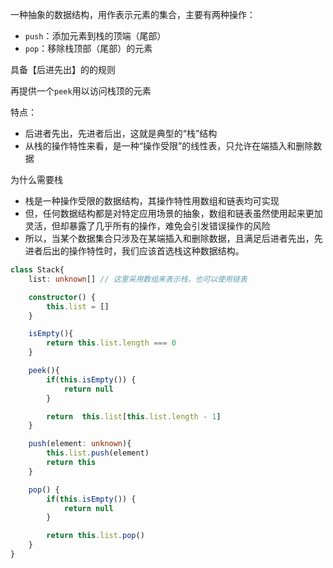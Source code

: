 一种抽象的数据结构，用作表示元素的集合，主要有两种操作：
- `push`：添加元素到栈的顶端（尾部）
- `pop`：移除栈顶部（尾部）的元素

具备【后进先出】的的规则

再提供一个`peek`用以访问栈顶的元素

特点：
- 后进者先出，先进者后出，这就是典型的“栈”结构
- 从栈的操作特性来看，是一种“操作受限”的线性表，只允许在端插入和删除数据

为什么需要栈
-  栈是一种操作受限的数据结构，其操作特性用数组和链表均可实现
- 但，任何数据结构都是对特定应用场景的抽象，数组和链表虽然使用起来更加灵活，但却暴露了几乎所有的操作，难免会引发错误操作的风险
- 所以，当某个数据集合只涉及在某端插入和删除数据，且满足后进者先出，先进者后出的操作特性时，我们应该首选栈这种数据结构。

```ts
class Stack{
    list: unknown[] // 这里采用数组来表示栈，也可以使用链表

    constructor() {
        this.list = []
    }

    isEmpty(){
        return this.list.length === 0
    }

    peek(){
        if(this.isEmpty()) {
            return null
        }

        return  this.list[this.list.length - 1]
    }

    push(element: unknown){
        this.list.push(element)
        return this
    }

    pop() {
        if(this.isEmpty()) {
            return null
        }

        return this.list.pop()
    }
}
```